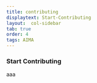 ```yaml
---
title: contributing 
displaytext: Start-Contributing
layout:  col-sidebar
tab: true
order: 4
tags: AIMA
---
```


### Start Contributing 

aaa

